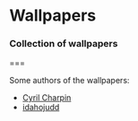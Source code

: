 # Wallpapers

### Collection of wallpapers

=== 

Some authors of the wallpapers:

- [Cyril Charpin](https://500px.com/photo/131832185/aligned-to-the-moon-by-cyril-charpin?ctx_page=1&from=search&ctx_type=photos&ctx_q=aligned+to+the+moon)
- [idahojudd](http://imgur.com/gallery/SwhjO)
